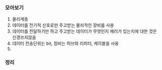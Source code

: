 ### 모아보기

1. 물리계층
2. 데이터를 전기적 신호로만 주고받는 물리적인 장비를 사용
3. 데이터를 전달하기만 하고 주고받는 데이터가 무엇인지 에러가 있는지에 대한 것은 신경쓰지않음
4. 데이터 전송단위는 bit, 장비는 허브와 리피터, 케이블을 사용
5.  

### 정리

